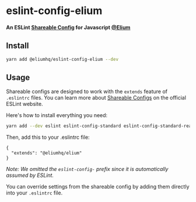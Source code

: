 # eslint-config-elium

#### An ESLint [Shareable Config](http://eslint.org/docs/developer-guide/shareable-configs) for Javascript [@Elium](https://elium.com)

## Install

```bash
yarn add @eliumhq/eslint-config-elium --dev
```

## Usage

Shareable configs are designed to work with the `extends` feature of `.eslintrc` files.
You can learn more about [Shareable Configs](http://eslint.org/docs/developer-guide/shareable-configs) on the official ESLint website.

Here's how to install everything you need:

```bash
yarn add --dev eslint eslint-config-standard eslint-config-standard-react eslint-config-prettier eslint-plugin-import eslint-plugin-graphql eslint-plugin-node eslint-plugin-prettier eslint-plugin-promise eslint-plugin-react eslint-plugin-standard graphql prettier 
```

Then, add this to your .eslintrc file:

```
{
  "extends": "@eliumhq/elium"
}
```

_Note: We omitted the `eslint-config-` prefix since it is automatically assumed by ESLint._

You can override settings from the shareable config by adding them directly into your
`.eslintrc` file.

